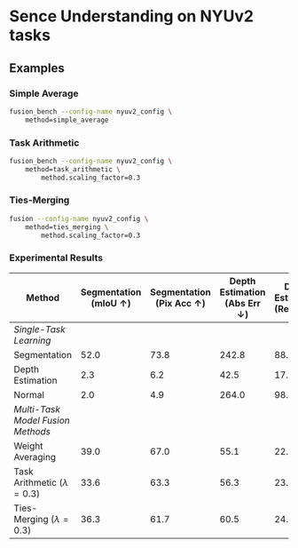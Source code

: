 # Sence Understanding on NYUv2 tasks

## Examples

### Simple Average

```bash
fusion_bench --config-name nyuv2_config \
    method=simple_average
```

### Task Arithmetic

```bash
fusion_bench --config-name nyuv2_config \
    method=task_arithmetic \
        method.scaling_factor=0.3
```

### Ties-Merging

```bash
fusion --config-name nyuv2_config \
    method=ties_merging \
        method.scaling_factor=0.3
```

### Experimental Results

| Method                            | Segmentation (mIoU $\uparrow$) | Segmentation (Pix Acc $\uparrow$) | Depth Estimation (Abs Err $\downarrow$) | Depth Estimation (Rel Err $\downarrow$) | Normal (Mean $\downarrow$) |
| --------------------------------- | ------------------------------ | --------------------------------- | --------------------------------------- | --------------------------------------- | -------------------------- |
| *Single-Task Learning*            |                                |                                   |                                         |                                         |                            |
| Segmentation                      | 52.0                           | 73.8                              | 242.8                                   | 88.7                                    | 82.8                       |
| Depth Estimation                  | 2.3                            | 6.2                               | 42.5                                    | 17.7                                    | 82.8                       |
| Normal                            | 2.0                            | 4.9                               | 264.0                                   | 98.1                                    | 24.7                       |
| *Multi-Task Model Fusion Methods* |                                |                                   |                                         |                                         |                            |
| Weight Averaging                  | 39.0                           | 67.0                              | 55.1                                    | 22.7                                    | 30.4                       |
| Task Arithmetic ($\lambda=0.3$)   | 33.6                           | 63.3                              | 56.3                                    | 23.2                                    | 31.3                       |
| Ties-Merging ($\lambda=0.3$)      | 36.3                           | 61.7                              | 60.5                                    | 24.5                                    | 33.1                       |
